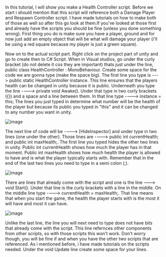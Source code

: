 In this tutorial, I will show you make a Health Controller script. Before we start i should mention that this script will reference both a Damage Player and Respawn Controller script. I have made tutorials on how to
make both of those as well so after this go look at them.If you've looked at those first and already have the scripts you should be fine (unless you done something wrong). First thing you do is make sure you have a player, ground and for now just add an empty object that will be what will damage your player (i'll be using a red square because my player is just a green square).

Now on to the actual script part. Right click on the project part of unity and go to create then to C# Script. When in Visual studios, go under the curly bracket (do not delete it cos they are important) thats just under
the line, public class HealthController : MonoBehaviour. Create some space for the code we are gonna type (make the space big). The first line you type is ---> public static HealthController instance. This line ensures
that the players health can be changed in unity because it is public. Underneath you type the line ----> private void Awake(). Under that type in two curly brackets ({}) and a space and a line between them. In that line type
----> instance = this; The lines you just typed in determine what number will be the health of the player but because its public you typed in "this" and it can be changed to any number you want in unity.  

![image](https://github.com/user-attachments/assets/6fe14179-c705-4e9b-813e-00dc4432215d)

The next line of code will be ----> [HideInspector] and under type in two lines (one under the other). Those lines are ----> public int currentHealth; and public int maxHealth;. The first line you typed hides the other
two lines in unity. Public int currentHealth shows how much the player has in that moment. Public int maxHealth shows how much health the player is allowed to have and is what the player typically starts with. Remember
that in the end of the last two lines you need to type in a semi colon (;).

![image](https://github.com/user-attachments/assets/10eb641e-4de9-42e0-ac93-67a34843318f)

There are lines that already come with the script and one is the line ---> void Start(). Under that line is the curly brackets with a line in the middle. On the middle line type ----> currentHealth = maxHealth;.
That line means that when you start the game, the health the player starts with is the most it will have and most it can have.


![image](https://github.com/user-attachments/assets/04e193cf-2e9c-43a5-8ad3-740d20b6d268)


Unlike the last line, the line you will next need to type does not have bits that already come with the script. This line refernces other components from other scripts, so with those scripts this won't work.
Don't worry though, you will be fine if and when you have the other two scripts that are referenced. As i mentioned before, i have made tutorials on the scripts needed. Under the void Update line create some
space for your lines. 
